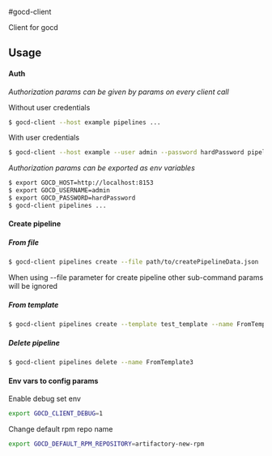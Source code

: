 #gocd-client

Client for gocd 

## Usage
#### Auth
_Authorization params can be given by params on every client call_ 

Without user credentials
```bash 
$ gocd-client --host example pipelines ...
```
With user credentials
```bash
$ gocd-client --host example --user admin --password hardPassword pipelines ...
```

_Authorization params can be exported as env variables_
```bash
$ export GOCD_HOST=http://localhost:8153
$ export GOCD_USERNAME=admin
$ export GOCD_PASSWORD=hardPassword
$ gocd-client pipelines ...
``` 

#### Create pipeline
##### From file
```bash
$ gocd-client pipelines create --file path/to/createPipelineData.json
```
When using --file parameter for create pipeline other sub-command params will be ignored

##### From template
```bash
$ gocd-client pipelines create --template test_template --name FromTemplate3 --group first --label 'git-${COUNT}'  --material tests/fixtures/material1.json --material tests/fixtures/material2.json --var 'ADF=123' --var-secure 'PASSWORD=234'
```

##### Delete pipeline
```bash
$ gocd-client pipelines delete --name FromTemplate3
```

#### Env vars to config params
Enable debug set env 
```bash
export GOCD_CLIENT_DEBUG=1
```

Change default rpm repo name
```bash
export GOCD_DEFAULT_RPM_REPOSITORY=artifactory-new-rpm
```